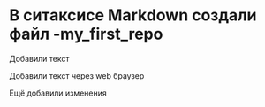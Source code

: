 ﻿# В ситаксисе Markdown создали файл -my_first_repo

Добавили текст

Добавили текст через web браузер

Ещё добавили изменения
